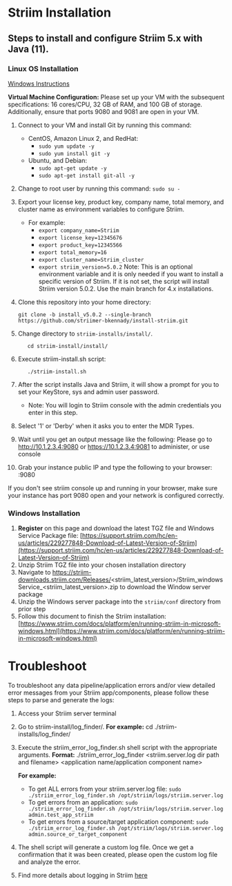 # Striim Installation
  
## Steps to install and configure Striim 5.x with Java (11).


### Linux OS Installation
[Windows Instructions](#windows-installation)

**Virtual Machine Configuration:** Please set up your VM with the subsequent specifications: 16 cores/CPU, 32 GB of RAM, and 100 GB of storage. Additionally, ensure that ports 9080 and 9081 are open in your VM.

1) Connect to your VM and install Git by running this command:
    - CentOS, Amazon Linux 2, and RedHat: 
        - `sudo yum update -y`
        - `sudo yum install git -y`
    - Ubuntu, and Debian: 
        - `sudo apt-get update -y`
        - `sudo apt-get install git-all -y`

2) Change to root user by running this command: `sudo su -`

3) Export your license key, product key, company name, total memory, and cluster name as environment variables to configure Striim.
    - For example:
      - `export company_name=Striim`
      - `export license_key=12345676`
      - `export product_key=12345566`
      - `export total_memory=16`
      - `export cluster_name=Striim_cluster`
      - `export striim_version=5.0.2` Note: This is an optional environment variable and it is only needed if you want to install a specific version of Striim. If it is not set, the script will install Striim version 5.0.2. Use the main branch for 4.x installations.
      
4) Clone this repository into your home directory:

   ```commandline
   git clone -b install_v5.0.2 --single-branch https://github.com/striimer-bkennady/install-striim.git
   ```

5) Change directory to `striim-installs/install/`.
   ```commandline
      cd striim-install/install/
   ```

6) Execute striim-install.sh script: 
   ```commandline
      ./striim-install.sh
   ```

7) After the script installs Java and Striim, it will show a prompt for you to set your KeyStore, sys and admin user password. 
    - Note: You will login to Striim console with the admin credentials you enter in this step.
   
8) Select '1' or 'Derby' when it asks you to enter the MDR Types.
            
9) Wait until you get an output message like the following:
Please go to http://10.1.2.3.4:9080 or https://10.1.2.3.4:9081 to administer, or use console

10) Grab your instance public IP and type the following to your browser: <public-ip>:9080

If you don't see striim console up and running in your browser, make sure your instance has port 9080 open and your network is configured correctly.

### Windows Installation
1) **Register** on this page and download the latest TGZ file and Windows Service Package file: [https://support.striim.com/hc/en-us/articles/229277848-Download-of-Latest-Version-of-Striim](https://support.striim.com/hc/en-us/articles/229277848-Download-of-Latest-Version-of-Striim)
2) Unzip Striim TGZ file into your chosen installation directory
3) Navigate to https://striim-downloads.striim.com/Releases/<striim_latest_version>/Striim_windowsService_<striim_latest_version>.zip to download the Window server package
4) Unzip the Windows server package into the `striim/conf` directory from prior step
5) Follow this document to finish the Striim installation: [https://www.striim.com/docs/platform/en/running-striim-in-microsoft-windows.html](https://www.striim.com/docs/platform/en/running-striim-in-microsoft-windows.html)
    
# Troubleshoot
To troubleshoot any data pipeline/application errors and/or view detailed error messages from your Striim app/components, please follow these steps to parse and generate the logs:
    
1) Access your Striim server terminal
    
2) Go to striim-install/log_finder/. **For example:** cd ./striim-installs/log_finder/
    
3) Execute the striim_error_log_finder.sh shell script with the appropriate arguments.
**Format:** ./striim_error_log_finder <striim.server.log dir path and filename> <application name/application component name>
    
   **For example:**
   - To get ALL errors from your striim.server.log file: `sudo ./striim_error_log_finder.sh /opt/striim/logs/striim.server.log`
   - To get errors from an application: `sudo ./striim_error_log_finder.sh /opt/striim/logs/striim.server.log admin.test_app_striim`
   - To get errors from a source/target application component: `sudo ./striim_error_log_finder.sh /opt/striim/logs/striim.server.log admin.source_or_target_component`
    
 
4) The shell script will generate a custom log file. Once we get a confirmation that it was been created, please open the custom log file and analyze the error.
5) Find more details about logging in Striim [here](https://www.striim.com/docs/platform/en/logging.html)
